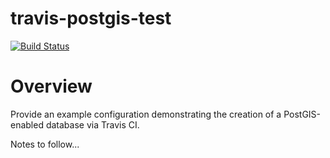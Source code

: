 travis-postgis-test
===================

[![Build Status](https://travis-ci.org/mattmakesmaps/travis-postgis-test.png?branch=master)](https://travis-ci.org/mattmakesmaps/travis-postgis-test)

# Overview

Provide an example configuration demonstrating the creation of a PostGIS-enabled database
via Travis CI.

Notes to follow...
